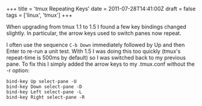 +++
title = 'tmux Repeating Keys'
date = 2011-07-28T14:41:00Z
draft = false
tags = ['linux', 'tmux']
+++

When upgrading from tmux 1.1 to 1.5 I found a few key bindings changed slightly.
In particular, the arrow keys used to switch panes now repeat.

I often use the sequence `C-b Down` immediately followed by Up and then Enter to
re-run a unit test. With 1.5 I was doing this too quickly (tmux's repeat-time is
500ms by default) so I was switched back to my previous pane. To fix this I
simply added the arrow keys to my .tmux.conf without the -r option:

```
bind-key Up select-pane -U
bind-key Down select-pane -D
bind-key Left select-pane -L
bind-key Right select-pane -R
```
